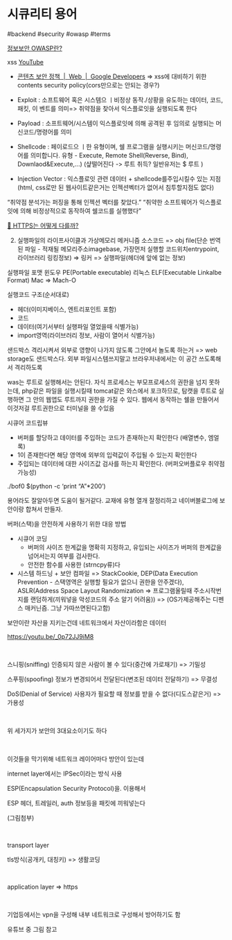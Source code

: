 # 시큐리티 용어
#backend #security #owasp #terms

[정보보안 OWASP란?](https://12bme.tistory.com/98)



xss
[YouTube](https://www.youtube.com/watch?v=bSGqBoZd8WM&list=WL&index=9&t=656s)
- [콘텐츠 보안 정책  |  Web  |  Google Developers](https://developers.google.com/web/fundamentals/security/csp?hl=ko) => xss에 대비하기 위한 contents security policy(cors만으로는 안되는 경우?)






- Exploit : 소프트웨어 혹은 시스템으 ㅣ비정상 동작./상황을 유도하는 데이터, 코드, 패킷, 이
벤트를 의미=> 취약점을 찾아서 익스플로잇을 실행되도록 한다
- Payload : 소프트웨어/시스템이 익스플로잇에 의해 공격된 후 임의로 실행되는 머신코드/명령어를 의미
- Shellcode : 페이로드으 ㅣ한 유형이며, 쉘 프로그램을 실행시키는 머신코드/명령어를 의미합니다. 유형 - Execute, Remote Shell(Reverse, Bind), Downlaod&Execute,...)
(샾떨어진다 -> 루트 취득? 일반유저는 $ 루트 )
- Injection Vector : 익스플로잇 관련 데이터 + shellcode를주입시킬수 있는 지점
(html, css로만 된 웹사이트같은거는 인젝션벡터가 없어서 침투할지점도 없다)

“취약점 분석가는 퍼징을 통해 인젝션 벡터를 찾았다.”
“취약한 소프트웨어가 익스플로잇에 의해 비정상적으로 동작하여 쉘코드를 실행했다”



[🔐 HTTPS는 어떻게 다를까?](https://parksb.github.io/article/24.html)

2. 실행파일의 라이프사이클과 가상메모리 메커니즘
소스코드 => obj file(단순 번역된 파일 - 적재될 메모리주소imagebase, 가장먼저 실행할 코드위치entrypoint, 라이브러리 링킹정보) => 링커 =>  실행파일(헤더에 앞에 없는 정보)

실행파일 포맷
윈도우 PE(Portable executable)
리눅스 ELF(Executable Linkalbe Format)
Mac => Mach-O


실행코드 구조(순서대로)
- 헤더(이미지베이스, 엔트리포인트 포함)
- 코드
- 데이터(여기서부터 실행파일 열었을때 식별가능)
- import영역(라이브러리 정보, 사람이 열어서 식별가능)




샌드박스
격리시켜서 외부로 영향이 나가지 않도록 그안에서 놀도록 하는거
=> web storage도 샌드박스다. 외부 파일시스템쓰지말고 브라우저내에서는 이 공간 쓰도록해서 격리하도록

was는 루트로 실행해서는 안된다. 자식 프로세스는 부모프로세스의 권한을 넘지 못하는데, php같은 파일을 실행시킬때 tomcat같은 와스에서 포크하므로, 탐캣을 루트로 실행하면 그 안의 웹앱도 루트까지 권한을 가질 수 있다. 웹에서 동작하는 쉘을 만들어서 이것저걸 루트권한으로 터미널을 쓸 수있음


시큐어 코드립뷰
- 버퍼를 할당하고 데이터를 주입하는 코드가 존재하는지 확인한다 (배열변수, 엠얼록)
- 1이 존재한다면 해당 영역에 외부의 입력값이 주입될 수 있는지 확인한다
- 주입되는 데이터에 대한 사이즈값 검사를 하는지 확인한다. (버퍼오버플로우 취약점 가능성)

./bof0 $(python -c ‘print “A”*200’)



용어라도 잘알아두면 도움이 될거같다.
교재에 유형 열개 잘정리하고 네이버블로그에 보안이랑 합쳐서 만들자.



버퍼(스택)을 안전하게 사용하기 위한 대응 방법
- 시큐어 코딩
	- 버퍼의 사이즈 한계값을 명확히 지정하고, 유입되는 사이즈가 버퍼의 한계값을 넘어서는지 여부를 검사한다.
	- 안전한 함수를 사용한 (strncpy류)다
- 시스템 하드닝 + 보안 컴파일 => StackCookie, DEP(Data Execution Prevention - 스택영역은 실행할 필요가 없으니 권한을 안주겠다), ASLR(Address Space Layout Randomization => 프로그램올릴때 주소시작번지를 랜덤하게(끼워넣을 악성코드의 주소 알기 어려움)) => (OS가제공해주는 디펜스 매커닌즘. 그냥 가따쓰면된다고함)          




보안이란 자산을 지키는건데 네트워크에서 자산이라함은 데이터

https://youtu.be/_0p72JJ9iM8


​

스니핑(sniffing) 인증되지 않은 사람이 볼 수 있다(중간에 가로채기) => 기밀성

스푸핑(spoofing) 정보가 변경되어서 전달된다(변조된 데이터 전달하기) => 무결성

DoS(Denial of Service) 사용자가 필요할 때 정보를 받을 수 없다(디도스같은거) => 가용성

​

위 세가지가 보안의 3대요소이기도 하다

​

이것들을 막기위해 네트워크 레이어마다 방안이 있는데

internet layer에서는 IPSec이라는 방식 사용

ESP(Encapsulation Security Protocol)을. 이용해서

ESP 헤더, 트레일러, auth 정보등을 패킷에 끼워넣는다

(그림첨부)

​

transport layer

tls방식(공개키, 대칭키) => 생활코딩

​

application layer => https

​

기업등에서는 vpn을 구성해 내부 네트워크로 구성해서 방어하기도 함

유튜브 중 그림 참고                                                                                                                                                                                                                                                                                                                                                                                                                                                                                                                                                                                                                                                                                                                                                                                                                                                                                                                                                                                                                                                                                                                                                                                                                                                                                                                                                                                                    